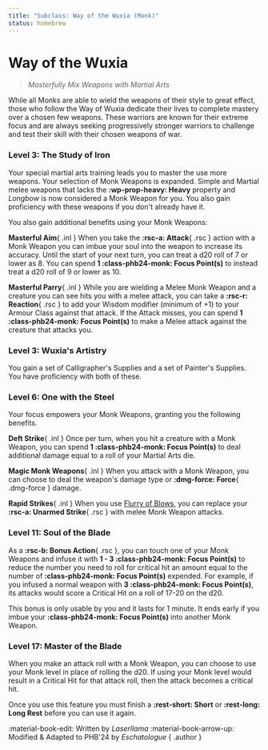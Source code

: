 ```yaml
---
title: "Subclass: Way of the Wuxia (Monk)"
status: homebrew
---
```


<p style="display:none">
Masterfully Mix Weapons with Martial Arts
</p>

# Way of the Wuxia

> *Masterfully Mix Weapons with Martial Arts*

While all Monks are able to wield the weapons of their style to great effect, those who follow the Way of Wuxia dedicate their lives to complete mastery over a chosen few weapons. These warriors are known for their extreme focus and are always seeking progressively stronger warriors to challenge and test their skill with their chosen weapons of war.

### Level 3: The Study of Iron

Your special martial arts training leads you to master the use more weapons. Your selection of Monk Weapons is expanded. Simple and Martial melee weapons that lacks the **:wp-prop-heavy: Heavy** property and *Longbow* is now considered a Monk Weapon for you. You also gain proficiency with these weapons if you don't already have it.

You also gain additional benefits using your Monk Weapons:

**Masterful Aim**{ .inl } When you take the **:rsc-a: Attack**{ .rsc } action with a Monk Weapon you can imbue your soul into the weapon to increase its accuracy. Until the start of your next turn, you can treat a d20 roll of 7 or lower as 8. You can spend **1 :class-phb24-monk: Focus Point(s)** to instead treat a d20 roll of 9 or lower as 10.

**Masterful Parry**{ .inl } While you are wielding a Melee Monk Weapon and a creature you can see hits you with a melee attack, you can take a **:rsc-r: Reaction**{ .rsc } to add your Wisdom modifier (minimum of +1) to your Armour Class against that attack. If the Attack misses, you can spend **1 :class-phb24-monk: Focus Point(s)** to make a Melee attack against the creature that attacks you.

### Level 3: Wuxia's Artistry 

You gain a set of Calligrapher's Supplies and a set of Painter's Supplies. You have proficiency with both of these.

### Level 6: One with the Steel

Your focus empowers your Monk Weapons, granting you the following benefits.

**Deft Strike**{ .inl } Once per turn, when you hit a creature with a Monk Weapon, you can spend **1 :class-phb24-monk: Focus Point(s)** to deal additional damage equal to a roll of your Martial Arts die.

**Magic Monk Weapons**{ .inl } When you attack with a Monk Weapon, you can choose to deal the weapon's damage type or **:dmg-force: Force**{ .dmg-force } damage.

**Rapid Strikes**{ .inl } When you use [Flurry of Blows](index.md#flurry-of-blows), you can replace your **:rsc-a: Unarmed Strike**{ .rsc } with melee Monk Weapon attacks.

### Level 11: Soul of the Blade

As a **:rsc-b: Bonus Action**{ .rsc }, you can touch one of your Monk Weapons and infuse it with **1 - 3 :class-phb24-monk: Focus Point(s)** to reduce the number you need to roll for critical hit an amount equal to the number of **:class-phb24-monk: Focus Point(s)** expended. For example, if you infused a normal weapon with **3 :class-phb24-monk: Focus Point(s)**, its attacks would score a Critical Hit on a roll of 17-20 on the d20.

This bonus is only usable by you and it lasts for 1 minute. It ends early if you imbue your **:class-phb24-monk: Focus Point(s)** into another Monk Weapon.

### Level 17: Master of the Blade

When you make an attack roll with a Monk Weapon, you can choose to use your Monk level in place of rolling the d20. If using your Monk level would result in a Critical Hit for that attack roll, then the attack becomes a critical hit.

Once you use this feature you must finish a **:rest-short: Short** or **:rest-long: Long Rest** before you can use it again.

:material-book-edit: Written by *Laserllama* :material-book-arrow-up: Modified & Adapted to PHB'24 by *Eschatologue*
{ .author }